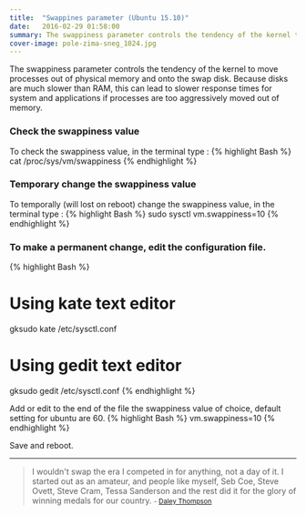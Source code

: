 ```yaml
---
title:  "Swappines parameter (Ubuntu 15.10)"
date:   2016-02-29 01:58:00
summary: The swappiness parameter controls the tendency of the kernel to move processes out of physical memory and onto the swap disk.
cover-image: pole-zima-sneg_1024.jpg
---
```


The swappiness parameter controls the tendency of the kernel to move processes out of physical memory and onto the swap disk. Because disks are much slower than RAM, this can lead to slower response times for system and applications if processes are too aggressively moved out of memory.

### Check the swappiness value
To check the swappiness value, in the terminal type : 
{% highlight Bash %}
cat /proc/sys/vm/swappiness
{% endhighlight %}

### Temporary change the swappiness value
To temporally (will lost on reboot) change the swappiness value, in the terminal type : 
{% highlight Bash %}
sudo sysctl vm.swappiness=10
{% endhighlight %}

### To make a permanent change, edit the configuration file.
{% highlight Bash %}
# Using kate text editor
gksudo kate /etc/sysctl.conf

# Using gedit text editor
gksudo gedit /etc/sysctl.conf
{% endhighlight %}

Add or edit to the end of the file the swappiness value of choice, default setting for ubuntu are 60.
{% highlight Bash %}
vm.swappiness=10 
{% endhighlight %}

Save and reboot.


---
> I wouldn't swap the era I competed in for anything, not a day of it. I started out as an amateur, and people like myself, Seb Coe, Steve Ovett, Steve Cram, Tessa Sanderson and the rest did it for the glory of winning medals for our country.
> <small>- [Daley Thompson](http://www.brainyquote.com/quotes/quotes/d/daleythomp521652.html)</small>